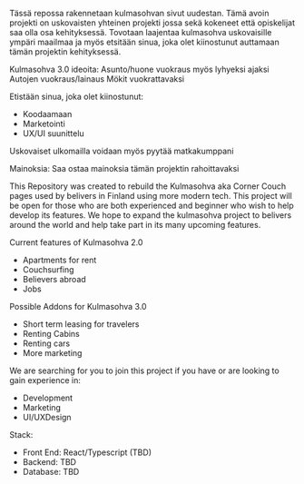 Tässä repossa rakennetaan kulmasohvan sivut uudestan. Tämä avoin projekti on uskovaisten yhteinen projekti jossa sekä kokeneet että opiskelijat saa olla osa kehityksessä. Tovotaan laajentaa kulmasohva uskovaisille ympäri maailmaa ja myös etsitään sinua, joka olet kiinostunut auttamaan tämän projektin kehityksessä.

Kulmasohva 3.0 ideoita:
Asunto/huone vuokraus myös lyhyeksi ajaksi
Autojen vuokraus/lainaus
Mökit vuokrattavaksi

Etistään sinua, joka olet kiinostunut:
- Koodaamaan
- Marketointi
- UX/UI suunittelu

Uskovaiset ulkomailla voidaan myös pyytää matkakumppani

Mainoksia: Saa ostaa mainoksia tämän projektin rahoittavaksi


This Repository was created to rebuild the Kulmasohva aka Corner Couch pages used by belivers in Finland using more modern tech. This project will be open for those who are both experienced and beginner who wish to help develop its features. We hope to expand the kulmasohva project to belivers around the world and help take part in its many upcoming features.

Current features of Kulmasohva 2.0
- Apartments for rent
- Couchsurfing
- Believers abroad
- Jobs

Possible Addons for Kulmasohva 3.0
- Short term leasing for travelers
- Renting Cabins
- Renting cars
- More marketing

We are searching for you to join this project if you have or are looking to gain experience in:
- Development
- Marketing
- UI/UXDesign

Stack:
- Front End: React/Typescript (TBD)
- Backend: TBD
- Database: TBD